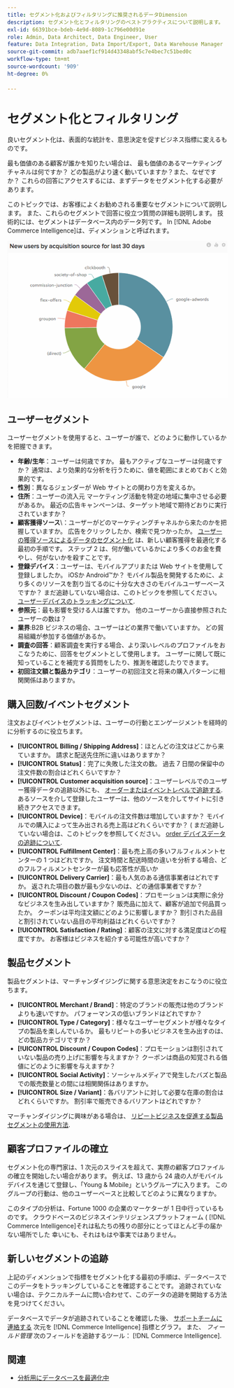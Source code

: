 ```yaml
---
title: セグメント化およびフィルタリングに推奨されるデータDimension
description: セグメント化とフィルタリングのベストプラクティスについて説明します。
exl-id: 66391bce-bdeb-4e9d-8089-1c796e00d91e
role: Admin, Data Architect, Data Engineer, User
feature: Data Integration, Data Import/Export, Data Warehouse Manager
source-git-commit: adb7aaef1cf914d43348abf5c7e4bec7c51bed0c
workflow-type: tm+mt
source-wordcount: '909'
ht-degree: 0%

---
```


# セグメント化とフィルタリング

良いセグメント化は、表面的な統計を、意思決定を促すビジネス指標に変えるものです。

最も価値のある顧客が誰かを知りたい場合は、 最も価値のあるマーケティングチャネルは何ですか？ どの製品がより速く動いていますか？また、なぜですか？ これらの回答にアクセスするには、まずデータをセグメント化する必要があります。

このトピックでは、お客様によくお勧めされる重要なセグメントについて説明します。 また、これらのセグメントで回答に役立つ質問の詳細も説明します。 技術的には、セグメントはデータベース内のデータ列です。 In [!DNL Adobe Commerce Intelligence]は、ディメンションと呼ばれます。

![](../../mbi/assets/mbi-critical-segments.png)


## ユーザーセグメント

ユーザーセグメントを使用すると、ユーザーが誰で、どのように動作しているかを把握できます。

* **年齢/生年**：ユーザーは何歳ですか。 最もアクティブなユーザーは何歳ですか？ 通常は、より効果的な分析を行うために、値を範囲にまとめておくと効果的です。
* **性別**：異なるジェンダーが Web サイトとの関わり方を変えるか。
* **住所**：ユーザーの流入元 マーケティング活動を特定の地域に集中させる必要があるか。 最近の広告キャンペーンは、ターゲット地域で期待どおりに実行されていますか？
* **顧客獲得ソース**\：ユーザーがどのマーケティングチャネルから来たのかを把握していますか。 広告をクリックしたか、検索で見つかったか。 [ユーザーの獲得ソースによるデータのセグメント化](../data-analyst/analysis/google-track-user-acq.md) は、新しい顧客獲得を最適化する最初の手順です。 ステップ 2 は、何が働いているかにより多くのお金を費やし、何がないかを殺すことです。
* **登録デバイス**：ユーザーは、モバイルアプリまたは Web サイトを使用して登録しましたか。 iOSか Android™か？ モバイル製品を開発するために、より多くのリソースを割り当てるのに十分な大きさのモバイルユーザーベースですか？ まだ追跡していない場合は、このトピックを参照してください。 [ユーザーデバイスのトラッキングについて](../data-analyst/analysis/track-usr-dev-browser.md).
* **参照元**：最も影響を受ける人は誰ですか。 他のユーザーから直接参照されたユーザーの数は？
* **業界**:B2B ビジネスの場合、ユーザーはどの業界で働いていますか。 どの貿易組織が参加する価値があるか。
* **調査の回答**：顧客調査を実行する場合、より深いレベルのプロファイルをおこなうために、回答をセグメントとして使用します。 ユーザーに関して既に知っていることを補完する質問をしたり、推測を確認したりできます。
* **初回注文額と製品カテゴリ**：ユーザーの初回注文と将来の購入パターンに相関関係はありますか。

## 購入回数/イベントセグメント

注文およびイベントセグメントは、ユーザーの行動とエンゲージメントを経時的に分析するのに役立ちます。

* **[!UICONTROL Billing / Shipping Address]**：ほとんどの注文はどこから来ていますか。 請求と配送先住所に違いはありますか？
* **[!UICONTROL Status]**：完了に失敗した注文の数。 過去 7 日間の保留中の注文件数の割合はどれくらいですか？
* **[!UICONTROL Customer acquisition source]**：ユーザーレベルでのユーザー獲得データの追跡以外にも、 [オーダーまたはイベントレベルで追跡する](../data-analyst/analysis/google-track-user-acq.md). あるソースを介して登録したユーザーは、他のソースを介してサイトに引き続きアクセスできます。
* **[!UICONTROL Device]**：モバイルの注文件数は増加していますか？ モバイルでの購入によって生み出される売上高はどれくらいですか？ ( まだ追跡していない場合は、このトピックを参照してください。 [order デバイスデータの追跡について](../data-analyst/analysis/track-usr-dev-browser.md).
* **[!UICONTROL Fulfillment Center]**：最も売上高の多いフルフィルメントセンターの 1 つはどれですか。 注文時間と配送時間の違いを分析する場合、どのフルフィルメントセンターが最も応答性が高いか
* **[!UICONTROL Delivery Carrier]**：最も人気のある通信事業者はどれですか。 返された項目の数が最も少ないのは、どの通信事業者ですか？
* **[!UICONTROL Discount / Coupon Codes]**：プロモーションは実際に余分なビジネスを生み出していますか？ 販売品に加えて、顧客が追加で何品買ったか。 クーポンは平均注文額にどのように影響しますか？ 割引された品目と割引されていない品目の平均利益はどれくらいですか？
* **[!UICONTROL Satisfaction / Rating]**：顧客の注文に対する満足度はどの程度ですか。 お客様はビジネスを紹介する可能性が高いですか？

## 製品セグメント

製品セグメントは、マーチャンダイジングに関する意思決定をおこなうのに役立ちます。

* **[!UICONTROL Merchant / Brand]**：特定のブランドの販売は他のブランドよりも速いですか。 パフォーマンスの低いブランドはどれですか？
* **[!UICONTROL Type / Category]**：様々なユーザーセグメントが様々なタイプの製品を楽しんでいるか。 最もリピートの多いビジネスを生み出すのは、どの製品カテゴリですか？
* **[!UICONTROL Discount / Coupon Codes]**：プロモーションは割引されていない製品の売り上げに影響を与えますか？ クーポンは商品の知覚される価値にどのように影響を与えますか？
* **[!UICONTROL Social Activity]**：ソーシャルメディアで発生したバズと製品での販売数量との間には相関関係はありますか。
* **[!UICONTROL Size / Variant]**：各バリアントに対して必要な在庫の割合はどれくらいですか。 割引率で販売できるバリアントはどれですか？

マーチャンダイジングに興味がある場合は、 [リピートビジネスを促進する製品セグメントの使用方法](../data-analyst/analysis/most-value-source-channel.md).

## 顧客プロファイルの確立

セグメント化の専門家は、1 次元のスライスを超えて、実際の顧客プロファイルの確立を開始したい場合があります。 例えば、13 歳から 24 歳の人がモバイルデバイスを通じて登録し、「Young &amp; Mobile」というグループに入ります。 このグループの行動は、他のユーザーベースと比較してどのように異なりますか。

このタイプの分析は、Fortune 1000 の企業のマーケターが 1 日中行っているものです。 クラウドベースのビジネスインテリジェンスプラットフォーム ( [!DNL Commerce Intelligence]それは私たちの残りの部分にとってほとんど手の届かない場所でした 幸いにも、それはもはや事実ではありません。

## 新しいセグメントの追跡

上記のディメンションで指標をセグメント化する最初の手順は、データベースでこのデータをトラッキングしていることを確認することです。 追跡されていない場合は、テクニカルチームに問い合わせて、このデータの追跡を開始する方法を見つけてください。

データベースでデータが追跡されていることを確認した後、 [サポートチームに連絡する](https://experienceleague.adobe.com/docs/commerce-knowledge-base/kb/troubleshooting/miscellaneous/mbi-service-policies.html) 次元を [!DNL Commerce Intelligence] 指標とグラフ。 また、 *フィールド管理* 次のフィールドを追跡するツール： [!DNL Commerce Intelligence].

## 関連

* [分析用にデータベースを最適化中](../best-practices/opt-db-analysis.md)
